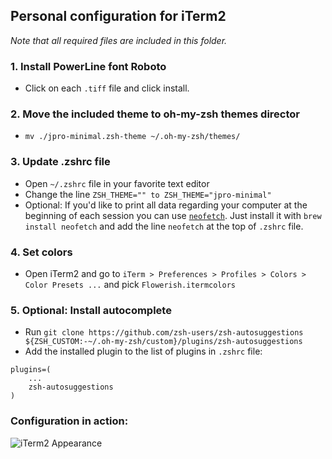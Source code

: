 ## Personal configuration for iTerm2

*Note that all required files are included in this folder.*

### 1. Install PowerLine font Roboto
- Click on each `.tiff` file and click install.

### 2. Move the included theme to oh-my-zsh themes director
- `mv ./jpro-minimal.zsh-theme ~/.oh-my-zsh/themes/`

### 3. Update .zshrc file
- Open `~/.zshrc` file in your favorite text editor
- Change the line `ZSH_THEME="" to ZSH_THEME="jpro-minimal"`
- Optional:
	If you'd like to print all data regarding your computer at the beginning of each session you can use [`neofetch`](https://github.com/dylanaraps/neofetch). Just install it with `brew install neofetch` and add the line `neofetch` at the top of `.zshrc` file.

### 4. Set colors
- Open iTerm2 and go to `iTerm > Preferences > Profiles > Colors > Color Presets ...` and pick `Flowerish.itermcolors`

### 5. Optional: Install autocomplete
- Run `git clone https://github.com/zsh-users/zsh-autosuggestions ${ZSH_CUSTOM:-~/.oh-my-zsh/custom}/plugins/zsh-autosuggestions`
- Add the installed plugin to the list of plugins in `.zshrc` file: 
```
plugins=(
	...
	zsh-autosuggestions
)
```

### Configuration in action:
![iTerm2 Appearance]("iterm.png")
